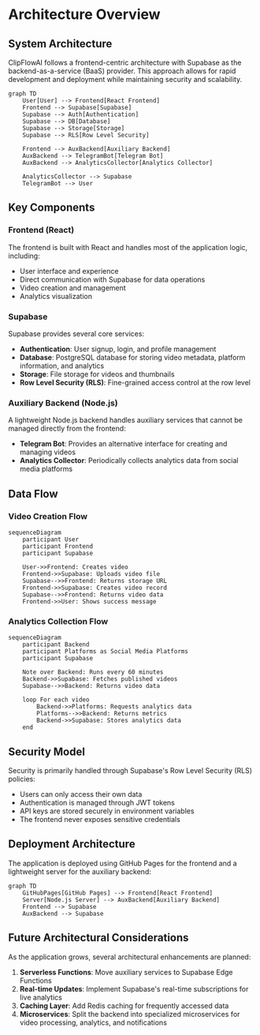 # Architecture Overview

## System Architecture

ClipFlowAI follows a frontend-centric architecture with Supabase as the backend-as-a-service (BaaS) provider. This approach allows for rapid development and deployment while maintaining security and scalability.

```mermaid
graph TD
    User[User] --> Frontend[React Frontend]
    Frontend --> Supabase[Supabase]
    Supabase --> Auth[Authentication]
    Supabase --> DB[Database]
    Supabase --> Storage[Storage]
    Supabase --> RLS[Row Level Security]
    
    Frontend --> AuxBackend[Auxiliary Backend]
    AuxBackend --> TelegramBot[Telegram Bot]
    AuxBackend --> AnalyticsCollector[Analytics Collector]
    
    AnalyticsCollector --> Supabase
    TelegramBot --> User
```

## Key Components

### Frontend (React)

The frontend is built with React and handles most of the application logic, including:

- User interface and experience
- Direct communication with Supabase for data operations
- Video creation and management
- Analytics visualization

### Supabase

Supabase provides several core services:

- **Authentication**: User signup, login, and profile management
- **Database**: PostgreSQL database for storing video metadata, platform information, and analytics
- **Storage**: File storage for videos and thumbnails
- **Row Level Security (RLS)**: Fine-grained access control at the row level

### Auxiliary Backend (Node.js)

A lightweight Node.js backend handles auxiliary services that cannot be managed directly from the frontend:

- **Telegram Bot**: Provides an alternative interface for creating and managing videos
- **Analytics Collector**: Periodically collects analytics data from social media platforms

## Data Flow

### Video Creation Flow

```mermaid
sequenceDiagram
    participant User
    participant Frontend
    participant Supabase
    
    User->>Frontend: Creates video
    Frontend->>Supabase: Uploads video file
    Supabase-->>Frontend: Returns storage URL
    Frontend->>Supabase: Creates video record
    Supabase-->>Frontend: Returns video data
    Frontend->>User: Shows success message
```

### Analytics Collection Flow

```mermaid
sequenceDiagram
    participant Backend
    participant Platforms as Social Media Platforms
    participant Supabase
    
    Note over Backend: Runs every 60 minutes
    Backend->>Supabase: Fetches published videos
    Supabase-->>Backend: Returns video data
    
    loop For each video
        Backend->>Platforms: Requests analytics data
        Platforms-->>Backend: Returns metrics
        Backend->>Supabase: Stores analytics data
    end
```

## Security Model

Security is primarily handled through Supabase's Row Level Security (RLS) policies:

- Users can only access their own data
- Authentication is managed through JWT tokens
- API keys are stored securely in environment variables
- The frontend never exposes sensitive credentials

## Deployment Architecture

The application is deployed using GitHub Pages for the frontend and a lightweight server for the auxiliary backend:

```mermaid
graph TD
    GitHubPages[GitHub Pages] --> Frontend[React Frontend]
    Server[Node.js Server] --> AuxBackend[Auxiliary Backend]
    Frontend --> Supabase
    AuxBackend --> Supabase
```

## Future Architectural Considerations

As the application grows, several architectural enhancements are planned:

1. **Serverless Functions**: Move auxiliary services to Supabase Edge Functions
2. **Real-time Updates**: Implement Supabase's real-time subscriptions for live analytics
3. **Caching Layer**: Add Redis caching for frequently accessed data
4. **Microservices**: Split the backend into specialized microservices for video processing, analytics, and notifications
